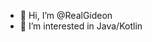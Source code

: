 - 👋 Hi, I’m @RealGideon
- 👀 I’m interested in Java/Kotlin

<!---
RealGideon/RealGideon is a ✨ special ✨ repository because its `README.md` (this file) appears on your GitHub profile.
You can click the Preview link to take a look at your changes.
--->

